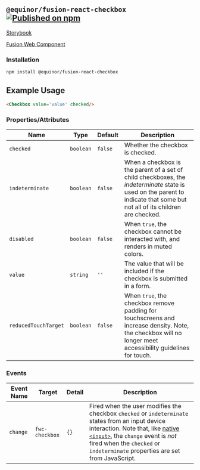 <!--prettier-ignore-start-->
## `@equinor/fusion-react-checkbox` [![Published on npm](https://img.shields.io/npm/v/@equinor/fusion-react-checkbox.svg)](https://www.npmjs.com/package/@equinor/fusion-react-checkbox)

[Storybook](https://equinor.github.io/fusion-react-components/?path=/docs/input-checkbox)

[Fusion Web Component](https://github.com/equinor/fusion-web-components/tree/main/packages/checkbox)

### Installation

```sh
npm install @equinor/fusion-react-checkbox
```

## Example Usage

```html
<Checkbox value='value' checked/>
```

### Properties/Attributes

Name            | Type      | Default | Description
-------------------- | --------- | ------- | -----------
`checked`            | `boolean` | `false` | Whether the checkbox is checked.
`indeterminate`      | `boolean` | `false` | When a checkbox is the parent of a set of child checkboxes, the *indeterminate* state is used on the parent to indicate that some but not all of its children are checked.
`disabled`           | `boolean` | `false` | When `true`, the checkbox cannot be interacted with, and renders in muted colors.
`value`              | `string`  | `''`    | The value that will be included if the checkbox is submitted in a form.
`reducedTouchTarget` | `boolean` | `false` | When `true`, the checkbox remove padding for touchscreens and increase density. Note, the checkbox will no longer meet accessibility guidelines for touch.

### Events

| Event Name | Target         | Detail | Description
| ---------- | -------------- | ------ | -----------
| `change`   | `fwc-checkbox` | `{}`   | Fired when the user modifies the checkbox `checked` or `indeterminate` states from an input device interaction. Note that, like [native `<input>`](https://developer.mozilla.org/en-US/docs/Web/API/HTMLElement/change_event), the `change` event is *not* fired when the `checked` or `indeterminate` properties are set from JavaScript.
<!--prettier-ignore-end-->
